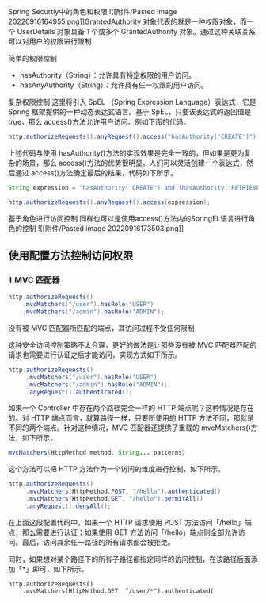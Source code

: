 Spring Securtiy中的角色和权限
![[附件/Pasted image 20220916164955.png]]GrantedAuthority 对象代表的就是一种权限对象，而一个 UserDetails 对象具备 1 个或多个 GrantedAuthority 对象。通过这种关联关系可以对用户的权限进行限制

简单的权限控制
-   hasAuthority（String）：允许具有特定权限的用户访问。
-   hasAnyAuthority（String）：允许具有任一权限的用户访问。

复杂权限控制
这里将引入 SpEL （Spring Expression Language）表达式，它是 Spring 框架提供的一种动态表达式语言。基于 SpEL，只要该表达式的返回值是 true，那么 access()方法允许用户访问。例如下面的代码。

``` java
http.authorizeRequests().anyRequest().access("hasAuthority('CREATE')");
```

上述代码与使用 hasAuthority()方法的实现效果是完全一致的，但如果是更为复杂的场景，那么 access()方法的优势很明显。人们可以灵活创建一个表达式，然后通过 access()方法确定最后的结果，代码如下所示。

``` java
String expression = "hasAuthority('CREATE') and !hasAuthority('RETRIEVE')"; 

http.authorizeRequests().anyRequest().access(expression);
```

基于角色进行访问控制
同样也可以是使用access()方法内的SpringEL语言进行角色的控制
![[附件/Pasted image 20220916173503.png]]

## 使用配置方法控制访问权限
### 1.MVC 匹配器
``` java
http.authorizeRequests() 
    .mvcMatchers("/user").hasRole("USER") 
    .mvcMatchers("/admin").hasRole("ADMIN");
```
没有被 MVC 匹配器所匹配的端点，其访问过程不受任何限制

这种安全访问控制策略不太合理，更好的做法是让那些没有被 MVC 匹配器匹配的请求也需要进行认证之后才能访问，实现方式如下所示。
``` java
http.authorizeRequests() 
     .mvcMatchers("/user").hasRole("USER") 
     .mvcMatchers("/admin").hasRole("ADMIN");
     .anyRequest().authenticated();
```

如果一个 Controller 中存在两个路径完全一样的 HTTP 端点呢？这种情况是存在的。对 HTTP 端点而言，就算路径一样，只要所使用的 HTTP 方法不同，那就是不同的两个端点。针对这种情况，MVC 匹配器还提供了重载的 mvcMatchers()方法，如下所示。

``` java
mvcMatchers(HttpMethod method, String... patterns)
```

这个方法可以把 HTTP 方法作为一个访问的维度进行控制，如下所示。

```java
http.authorizeRequests() 
     .mvcMatchers(HttpMethod.POST, "/hello").authenticated() 
     .mvcMatchers(HttpMethod.GET, "/hello").permitAll() 
     .anyRequest().denyAll();
```

在上面这段配置代码中，如果一个 HTTP 请求使用 POST 方法访问「/hello」端点，那么需要进行认证；如果使用 GET 方法访问「/hello」端点则全部允许访问。最后，访问其余任一路径的所有请求都会被拒绝。

同时，如果想对某个路径下的所有子路径都指定同样的访问控制，在该路径后面添加「*」即可，如下所示。

```
http.authorizeRequests() 
    .mvcMatchers(HttpMethod.GET, "/user/*").authenticated(
```